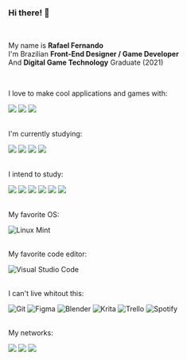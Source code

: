 ### Hi there! 👋
<br>

My name is **Rafael Fernando** <br>
I'm Brazilian **Front-End Designer / Game Developer** <br>
And **Digital Game Technology** Graduate (2021)

<br>

I love to make cool applications and games with:  

<img src="https://img.shields.io/badge/HTML5-E34F26?style=for-the-badge&logo=html5&logoColor=white" /> <img src="https://img.shields.io/badge/CSS3-1572B6?style=for-the-badge&logo=css3&logoColor=white" /> <img src="https://img.shields.io/badge/JavaScript-F7DF1E?style=for-the-badge&logo=javascript&logoColor=black" />
<br><br>

I'm currently studying:

<img src="https://img.shields.io/badge/Sass-CC6699?style=for-the-badge&logo=sass&logoColor=white" /> <img src="https://img.shields.io/badge/node.js-6DA55F?style=for-the-badge&logo=node.js&logoColor=whit" /> <img src="https://img.shields.io/badge/php-%23777BB4.svg?style=for-the-badge&logo=php&logoColor=white" /> <img src="https://img.shields.io/badge/mysql-%2300f.svg?style=for-the-badge&logo=mysql&logoColor=white" />
<br><br>

I intend to study:

<img src="https://img.shields.io/badge/Gatsby-%23663399.svg?style=for-the-badge&logo=gatsby&logoColor=white" /> <img src="https://img.shields.io/badge/React-20232A?style=for-the-badge&logo=react&logoColor=61DAFB" /> <img src="https://img.shields.io/badge/react_native-%2320232a.svg?style=for-the-badge&logo=react&logoColor=%2361DAFB" />   <img src="https://img.shields.io/badge/threejs-black?style=for-the-badge&logo=three.js&logoColor=white" /> <img src="https://img.shields.io/badge/PixiJS-E91E63?style=for-the-badge&logo=white" /> <img src="https://img.shields.io/badge/PlayCanvas-D64E0E?style=for-the-badge&logo=white" /> 
<br><br>

My favorite OS:

![Linux Mint](https://img.shields.io/badge/Linux%20Mint-87CF3E?style=for-the-badge&logo=Linux%20Mint&logoColor=white)
<br><br>

My favorite code editor:

![Visual Studio Code](https://img.shields.io/badge/Visual%20Studio%20Code-0078d7.svg?style=for-the-badge&logo=visual-studio-code&logoColor=white)
<br><br>

I can't live whitout this:

![Git](https://img.shields.io/badge/git-%23F05033.svg?style=for-the-badge&logo=git&logoColor=white) ![Figma](https://img.shields.io/badge/figma-%23F24E1E.svg?style=for-the-badge&logo=figma&logoColor=white) ![Blender](https://img.shields.io/badge/blender-%23F5792A.svg?style=for-the-badge&logo=blender&logoColor=white) ![Krita](https://img.shields.io/badge/Krita-203759?style=for-the-badge&logo=krita&logoColor=EEF37B) ![Trello](https://img.shields.io/badge/Trello-%23026AA7.svg?style=for-the-badge&logo=Trello&logoColor=white) ![Spotify](https://img.shields.io/badge/Spotify-1ED760?style=for-the-badge&logo=spotify&logoColor=white)
<br><br>

My networks:

<a href="https://www.linkedin.com/in/rafaelr92f/"><img src="https://img.shields.io/badge/LinkedIn-0077B5?style=for-the-badge&logo=linkedin&logoColor=white" /></a> <a href="https://www.behance.net/rafaelr92f"> <img src="https://img.shields.io/badge/Behance-1769ff?style=for-the-badge&logo=behance&logoColor=white" /></a> <a href="https://www.github.com/rafaelr92f"> <img src="https://img.shields.io/badge/github-%23121011.svg?style=for-the-badge&logo=github&logoColor=white" /> </a>
